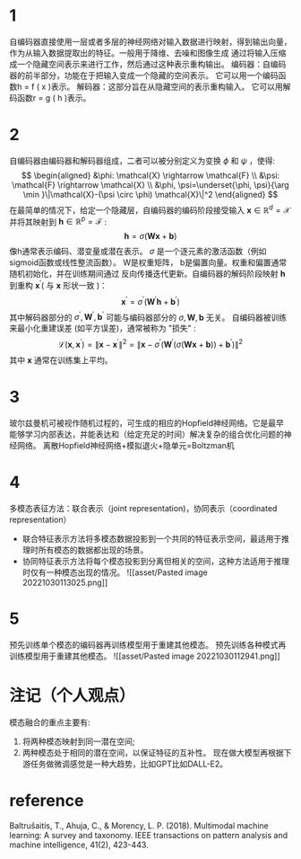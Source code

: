 # 1
自编码器直接使用一层或者多层的神经网络对输入数据进行映射，得到输出向量，作为从输入数据提取出的特征。一般用于降维、去噪和图像生成
通过将输入压缩成一个隐藏空间表示来进行工作，然后通过这种表示重构输出。
编码器：自编码器的前半部分，功能在于把输入变成一个隐藏的空间表示。 它可以用一个编码函数h = f ( x )表示。
解码器：这部分旨在从隐藏空间的表示重构输入。 它可以用解码函数r = g ( h )表示。

# 2
自编码器由编码器和解码器组成，二者可以被分别定义为变换 $\phi$ 和 $\psi$ ，使得:
$$
\begin{aligned}
&\phi: \mathcal{X} \rightarrow \mathcal{F} \\
&\psi: \mathcal{F} \rightarrow \mathcal{X} \\
&\phi, \psi=\underset{\phi, \psi}{\arg \min }\|\mathcal{X}-(\psi \circ \phi) \mathcal{X}\|^2
\end{aligned}
$$
在最简单的情况下，给定一个隐藏层，自编码器的编码阶段接受输入 $\mathbf{x} \in \mathbb{R}^d=\mathcal{X}$ 并将其映射到 $\mathbf{h} \in \mathbb{R}^p=\mathcal{F}$ :
$$
\mathbf{h}=\sigma(\mathbf{W} \mathbf{x}+\mathbf{b})
$$
像h通常表示编码、潜变量或潜在表示。 $\sigma$ 是一个逐元素的激活函数（例如sigmoid函数或线性整流函数）。 W是权重矩阵， b是偏置向量。权重和偏置通常随机初始化，并在训练期间通过 反向传播迭代更新。自编码器的解码阶段映射 $\mathbf{h}$ 到重构 $\mathbf{x}^{\prime}($ 与 $\mathbf{x}$ 形状一致 $) ：$
$$
\mathbf{x}^{\prime}=\sigma^{\prime}\left(\mathbf{W}^{\prime} \mathbf{h}+\mathbf{b}^{\prime}\right)
$$
其中解码器部分的 $\sigma^{\prime}, \mathbf{W}^{\prime}, \mathbf{b}^{\prime}$ 可能与编码器部分的 $\sigma, \mathbf{W}, \mathbf{b}$ 无关。
自编码器被训练来最小化重建误差 (如平方误差)，通常被称为 "损失" :
$$
\mathcal{L}\left(\mathbf{x}, \mathbf{x}^{\prime}\right)=\left\|\mathbf{x}-\mathbf{x}^{\prime}\right\|^2=\left\|\mathbf{x}-\sigma^{\prime}\left(\mathbf{W}^{\prime}(\sigma(\mathbf{W} \mathbf{x}+\mathbf{b}))+\mathbf{b}^{\prime}\right)\right\|^2
$$
其中 $\mathbf{x}$ 通常在训练集上平均。
# 3
玻尔兹曼机可被视作随机过程的，可生成的相应的Hopfield神经网络。它是最早能够学习内部表达，并能表达和（给定充足的时间）解决复杂的组合优化问题的神经网络。
离散Hopfield神经网络+模拟退火+隐单元=Boltzman机
# 4
多模态表征方法：联合表示（joint representation)，协同表示（coordinated representation）
-   联合特征表示方法将多模态数据投影到一个共同的特征表示空间，最适用于推理时所有模态的数据都出现的场景。
-   协同特征表示方法将每个模态投影到分离但相关的空间，这种方法适用于推理时仅有一种模态出现的情况。
 ![[asset/Pasted image 20221030113025.png]]
# 5
预先训练单个模态的编码器再训练模型用于重建其他模态。
预先训练各种模式再训练模型用于重建其他模态。
![[asset/Pasted image 20221030112941.png]]

# 注记（个人观点）
模态融合的重点主要有:
1. 将两种模态映射到同一潜在空间;
2. 两种模态处于相同的潜在空间，以保证特征的互补性。
现在做大模型再根据下游任务做微调感觉是一种大趋势，比如GPT比如DALL-E2。


# reference
Baltrušaitis, T., Ahuja, C., & Morency, L. P. (2018). Multimodal machine learning: A survey and taxonomy. IEEE transactions on pattern analysis and machine intelligence, 41(2), 423-443.
